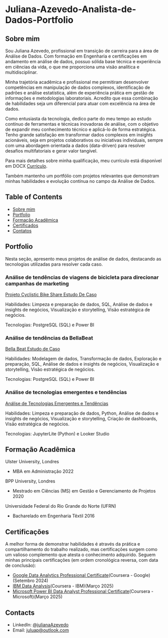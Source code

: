 # Juliana-Azevedo-Analista-de-Dados-Portfolio

## Sobre mim

Sou Juliana Azevedo, profissional em transição de carreira para a área de Análise de Dados. Com formação em Engenharia e certificações em andamento em análise de dados, possuo sólida base técnica e experiência em ciências da vida, o que me proporciona uma visão analítica e multidisciplinar.

Minha trajetória acadêmica e profissional me permitiram desenvolver competências em manipulação de dados complexos, identificação de padrões e análise estatística, além de experiência prática em gestão de informações e metodologias laboratoriais. Acredito que essa combinação de habilidades seja um diferencial para atuar com excelência na área de dados.

Como entusiasta da tecnologia, dedico parte do meu tempo ao estudo contínuo de ferramentas e técnicas inovadoras de análise, com o objetivo de expandir meu conhecimento técnico e aplicá-lo de forma estratégica. Tenho grande satisfação em transformar dados complexos em insights acionáveis, seja em projetos colaborativos ou iniciativas individuais, sempre com uma abordagem orientada a dados (data-driven) para resolver desafios multifatoriais e gerar valor tangível.

Para mais detalhes sobre minha qualificação, meu currículo está disponível em DOCX [Curriculo](https://github.com/JulianaAzevedo9/Juliana-Azevedo-Analista-de-Dados-Portfolio/blob/main/Juliana%20Azevedo-Curriculo%20optimizado.docx).

Também mantenho um portfólio com projetos relevantes que demonstram minhas habilidades e evolução contínua no campo da Análise de Dados.

## Table of Contents
- [Sobre mim](https://github.com/JulianaAzevedo9/Juliana-Azevedo-Analista-de-Dados-Portfolio/blob/main/README.md#sobre-mim)
- [Portfolio](https://github.com/JulianaAzevedo9/Juliana-Azevedo-Analista-de-Dados-Portfolio/blob/main/README.md#portfolio)
- [Formação Acadêmica](https://github.com/JulianaAzevedo9/Juliana-Azevedo-Analista-de-Dados-Portfolio/blob/main/README.md#forma%C3%A7%C3%A3o-acad%C3%AAmica)
- [Certificados](https://github.com/JulianaAzevedo9/Juliana-Azevedo-Analista-de-Dados-Portfolio/blob/main/README.md#certifica%C3%A7%C3%B5es)
- [Contatos](https://github.com/JulianaAzevedo9/Juliana-Azevedo-Analista-de-Dados-Portfolio/blob/main/README.md#contacts)
## Portfolio 
Nesta seção, apresento meus projetos de análise de dados, destacando as tecnologias utilizadas para resolver cada caso.

### Análise de tendências de viagens de bicicleta para direcionar campanhas de marketing

[Projeto Cyclistic Bike Share Estudo De Caso](https://github.com/JulianaAzevedo9/Estudo-de-Caso-Cyclistic-Analise-de-Dados-para-Conversao-de-Usuarios/tree/main)

Habilidades: Limpeza e preparação de dados, SQL, Análise de dados e insights de negócios, Visualização e storytelling, Visão estratégica de negócios.

Tecnologias: PostgreSQL (SQL) e Power BI

### Análise de tendências da BellaBeat

[Bella Beat Estudo de Caso](https://github.com/JulianaAzevedo9/BellaBeat-Estudo-De-Caso)

Habilidades: Modelagem de dados, Transformação de dados, Exploração e preparação, SQL, Análise de dados e insights de negócios, Visualização e storytelling, Visão estratégica de negócios.

Tecnologias: PostgreSQL (SQL) e Power BI

### Análise de tecnologias emergentes e tendências

[Análise de Tecnologias Emergentes e Tendências](https://github.com/JulianaAzevedo9/Analise-das-tecnologias-e-tendencias-emergentes)

Habilidades: Limpeza e preparação de dados, Python, Análise de dados e insights de negócios, Visualização e storytelling, Criação de dashboards, Visão estratégica de negócios.

Tecnologias: JupyterLite (Python) e Looker Studio

## Formação Acadêmica

Ulster University, Londres
- MBA em Administração
2022

BPP University, Londres
- Mestrado em Ciências (MS) em Gestão e Gerenciamento de Projetos
2020

Universidade Federal do Rio Grande do Norte (UFRN) 
- Bacharelado em Engenharia Têxtil
2016

## Certificações

A melhor forma de demonstrar habilidades é através da prática e compartilhamento do trabalho realizado, mas certificações surgem como um valioso complemento que atesta o conhecimento adquirido. Seguem minhas principais certificações (em ordem cronológica reversa, com data de conclusão):

- [Google Data Analytics Professional Certificate](https://www.credly.com/badges/9ac93e36-90b3-414b-9365-9667ae7b0ddd/linked_in_profile)(Coursera - Google)(Setembro 2024)
- [IBM Data Analysis](https://www.credly.com/badges/6aaec0ee-dbd6-4f49-a3cd-a85cd7111a20/linked_in_profile)(Coursera - IBM)(Março 2025)
- [Microsoft Power BI Data Analyst Professional Certificate](https://www.credly.com/badges/56619b7b-4a2d-40a2-8c74-dba5b7e637d5/linked_in_profile)(Coursera - Microsoft)(Março 2025)

## Contacts
- LinkedIn: [@julianaAzevedo](https://www.linkedin.com/in/juliana-azevedo-96a12114b/)
- Email: juluap@outlook.com






























